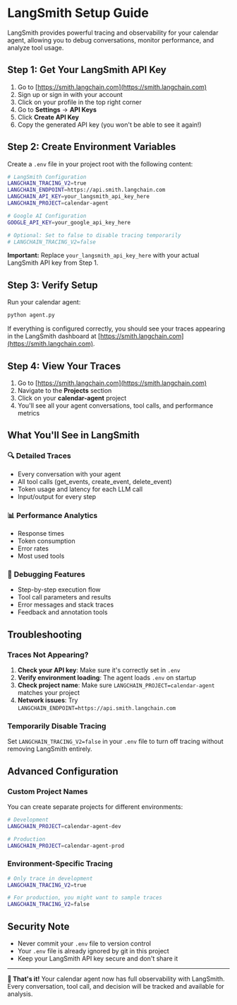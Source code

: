 # LangSmith Setup Guide

LangSmith provides powerful tracing and observability for your calendar agent, allowing you to debug conversations, monitor performance, and analyze tool usage.

## Step 1: Get Your LangSmith API Key

1. Go to [https://smith.langchain.com](https://smith.langchain.com)
2. Sign up or sign in with your account
3. Click on your profile in the top right corner
4. Go to **Settings** → **API Keys**
5. Click **Create API Key**
6. Copy the generated API key (you won't be able to see it again!)

## Step 2: Create Environment Variables

Create a `.env` file in your project root with the following content:

```bash
# LangSmith Configuration
LANGCHAIN_TRACING_V2=true
LANGCHAIN_ENDPOINT=https://api.smith.langchain.com
LANGCHAIN_API_KEY=your_langsmith_api_key_here
LANGCHAIN_PROJECT=calendar-agent

# Google AI Configuration  
GOOGLE_API_KEY=your_google_api_key_here

# Optional: Set to false to disable tracing temporarily
# LANGCHAIN_TRACING_V2=false
```

**Important:** Replace `your_langsmith_api_key_here` with your actual LangSmith API key from Step 1.

## Step 3: Verify Setup

Run your calendar agent:

```bash
python agent.py
```

If everything is configured correctly, you should see your traces appearing in the LangSmith dashboard at [https://smith.langchain.com](https://smith.langchain.com).

## Step 4: View Your Traces

1. Go to [https://smith.langchain.com](https://smith.langchain.com)
2. Navigate to the **Projects** section
3. Click on your **calendar-agent** project
4. You'll see all your agent conversations, tool calls, and performance metrics

## What You'll See in LangSmith

### 🔍 **Detailed Traces**
- Every conversation with your agent
- All tool calls (get_events, create_event, delete_event)
- Token usage and latency for each LLM call
- Input/output for every step

### 📊 **Performance Analytics**
- Response times
- Token consumption
- Error rates
- Most used tools

### 🐛 **Debugging Features**
- Step-by-step execution flow
- Tool call parameters and results
- Error messages and stack traces
- Feedback and annotation tools

## Troubleshooting

### Traces Not Appearing?

1. **Check your API key**: Make sure it's correctly set in `.env`
2. **Verify environment loading**: The agent loads `.env` on startup
3. **Check project name**: Make sure `LANGCHAIN_PROJECT=calendar-agent` matches your project
4. **Network issues**: Try `LANGCHAIN_ENDPOINT=https://api.smith.langchain.com`

### Temporarily Disable Tracing

Set `LANGCHAIN_TRACING_V2=false` in your `.env` file to turn off tracing without removing LangSmith entirely.

## Advanced Configuration

### Custom Project Names
You can create separate projects for different environments:

```bash
# Development
LANGCHAIN_PROJECT=calendar-agent-dev

# Production  
LANGCHAIN_PROJECT=calendar-agent-prod
```

### Environment-Specific Tracing
```bash
# Only trace in development
LANGCHAIN_TRACING_V2=true

# For production, you might want to sample traces
LANGCHAIN_TRACING_V2=false
```

## Security Note

- Never commit your `.env` file to version control
- Your `.env` file is already ignored by git in this project
- Keep your LangSmith API key secure and don't share it

---

**🎉 That's it!** Your calendar agent now has full observability with LangSmith. Every conversation, tool call, and decision will be tracked and available for analysis. 